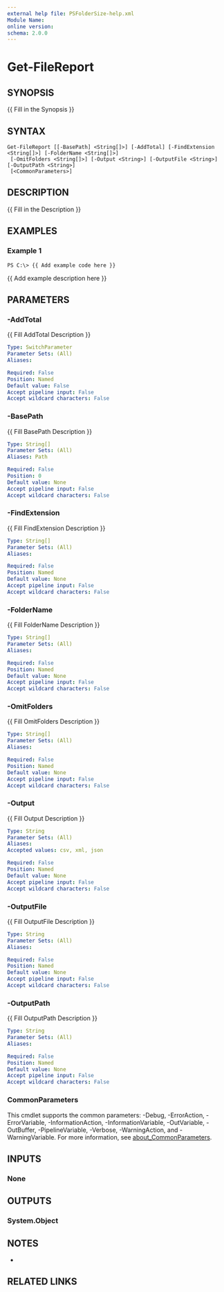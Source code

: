 ```yaml
---
external help file: PSFolderSize-help.xml
Module Name:
online version:
schema: 2.0.0
---
```


# Get-FileReport

## SYNOPSIS
{{ Fill in the Synopsis }}

## SYNTAX

```
Get-FileReport [[-BasePath] <String[]>] [-AddTotal] [-FindExtension <String[]>] [-FolderName <String[]>]
 [-OmitFolders <String[]>] [-Output <String>] [-OutputFile <String>] [-OutputPath <String>]
 [<CommonParameters>]
```

## DESCRIPTION
{{ Fill in the Description }}

## EXAMPLES

### Example 1
```
PS C:\> {{ Add example code here }}
```

{{ Add example description here }}

## PARAMETERS

### -AddTotal
{{ Fill AddTotal Description }}

```yaml
Type: SwitchParameter
Parameter Sets: (All)
Aliases:

Required: False
Position: Named
Default value: False
Accept pipeline input: False
Accept wildcard characters: False
```

### -BasePath
{{ Fill BasePath Description }}

```yaml
Type: String[]
Parameter Sets: (All)
Aliases: Path

Required: False
Position: 0
Default value: None
Accept pipeline input: False
Accept wildcard characters: False
```

### -FindExtension
{{ Fill FindExtension Description }}

```yaml
Type: String[]
Parameter Sets: (All)
Aliases:

Required: False
Position: Named
Default value: None
Accept pipeline input: False
Accept wildcard characters: False
```

### -FolderName
{{ Fill FolderName Description }}

```yaml
Type: String[]
Parameter Sets: (All)
Aliases:

Required: False
Position: Named
Default value: None
Accept pipeline input: False
Accept wildcard characters: False
```

### -OmitFolders
{{ Fill OmitFolders Description }}

```yaml
Type: String[]
Parameter Sets: (All)
Aliases:

Required: False
Position: Named
Default value: None
Accept pipeline input: False
Accept wildcard characters: False
```

### -Output
{{ Fill Output Description }}

```yaml
Type: String
Parameter Sets: (All)
Aliases:
Accepted values: csv, xml, json

Required: False
Position: Named
Default value: None
Accept pipeline input: False
Accept wildcard characters: False
```

### -OutputFile
{{ Fill OutputFile Description }}

```yaml
Type: String
Parameter Sets: (All)
Aliases:

Required: False
Position: Named
Default value: None
Accept pipeline input: False
Accept wildcard characters: False
```

### -OutputPath
{{ Fill OutputPath Description }}

```yaml
Type: String
Parameter Sets: (All)
Aliases:

Required: False
Position: Named
Default value: None
Accept pipeline input: False
Accept wildcard characters: False
```

### CommonParameters
This cmdlet supports the common parameters: -Debug, -ErrorAction, -ErrorVariable, -InformationAction, -InformationVariable, -OutVariable, -OutBuffer, -PipelineVariable, -Verbose, -WarningAction, and -WarningVariable. For more information, see [about_CommonParameters](http://go.microsoft.com/fwlink/?LinkID=113216).

## INPUTS

### None
## OUTPUTS

### System.Object
## NOTES
*

## RELATED LINKS
